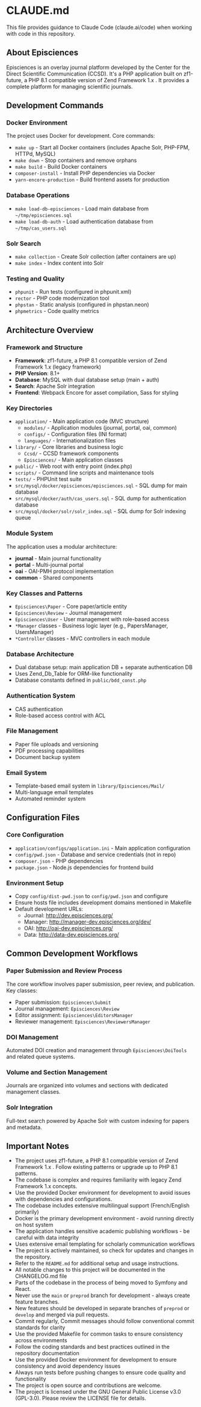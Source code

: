 # CLAUDE.md

This file provides guidance to Claude Code (claude.ai/code) when working with code in this repository.

## About Episciences

Episciences is an overlay journal platform developed by the Center for the Direct Scientific Communication (CCSD). It's a PHP application built on zf1-future, a PHP 8.1 compatible version of Zend Framework 1.x . It provides a complete platform for managing scientific journals.

## Development Commands

### Docker Environment
The project uses Docker for development. Core commands:

- `make up` - Start all Docker containers (includes Apache Solr, PHP-FPM, HTTPd, MySQL)
- `make down` - Stop containers and remove orphans
- `make build` - Build Docker containers
- `composer-install` - Install PHP dependencies via Docker
- `yarn-encore-production` - Build frontend assets for production

### Database Operations
- `make load-db-episciences` - Load main database from `~/tmp/episciences.sql`
- `make load-db-auth` - Load authentication database from `~/tmp/cas_users.sql`

### Solr Search
- `make collection` - Create Solr collection (after containers are up)
- `make index` - Index content into Solr

### Testing and Quality
- `phpunit` - Run tests (configured in phpunit.xml)
- `rector` - PHP code modernization tool
- `phpstan` - Static analysis (configured in phpstan.neon)
- `phpmetrics` - Code quality metrics

## Architecture Overview

### Framework and Structure
- **Framework**: zf1-future, a PHP 8.1 compatible version of Zend Framework 1.x (legacy framework) 
- **PHP Version**: 8.1+
- **Database**: MySQL with dual database setup (main + auth)
- **Search**: Apache Solr integration
- **Frontend**: Webpack Encore for asset compilation, Sass for styling

### Key Directories
- `application/` - Main application code (MVC structure)
  - `modules/` - Application modules (journal, portal, oai, common)
  - `configs/` - Configuration files (INI format)
  - `languages/` - Internationalization files
- `library/` - Core libraries and business logic
  - `Ccsd/` - CCSD framework components
  - `Episciences/` - Main application classes
- `public/` - Web root with entry point (index.php)
- `scripts/` - Command line scripts and maintenance tools
- `tests/` - PHPUnit test suite
- `src/mysql/docker/episciences/episciences.sql` - SQL dump for main database
- `src/mysql/docker/auth/cas_users.sql` - SQL dump for authentication database
- `src/mysql/docker/solr/solr_index.sql` - SQL dump for Solr indexing queue

### Module System
The application uses a modular architecture:
- **journal** - Main journal functionality
- **portal** - Multi-journal portal
- **oai** - OAI-PMH protocol implementation  
- **common** - Shared components

### Key Classes and Patterns
- `Episciences\Paper` - Core paper/article entity
- `Episciences\Review` - Journal management
- `Episciences\User` - User management with role-based access
- `*Manager` classes - Business logic layer (e.g., PapersManager, UsersManager)
- `*Controller` classes - MVC controllers in each module

### Database Architecture
- Dual database setup: main application DB + separate authentication DB
- Uses Zend_Db_Table for ORM-like functionality
- Database constants defined in `public/bdd_const.php`

### Authentication System
- CAS authentication
- Role-based access control with ACL

### File Management
- Paper file uploads and versioning
- PDF processing capabilities
- Document backup system

### Email System
- Template-based email system in `library/Episciences/Mail/`
- Multi-language email templates
- Automated reminder system

## Configuration Files

### Core Configuration
- `application/configs/application.ini` - Main application configuration
- `config/pwd.json` - Database and service credentials (not in repo)
- `composer.json` - PHP dependencies
- `package.json` - Node.js dependencies for frontend build

### Environment Setup
- Copy `config/dist-pwd.json` to `config/pwd.json` and configure
- Ensure hosts file includes development domains mentioned in Makefile
- Default development URLs:
  - Journal: http://dev.episciences.org/
  - Manager: http://manager-dev.episciences.org/dev/
  - OAI: http://oai-dev.episciences.org/
  - Data: http://data-dev.episciences.org/

## Common Development Workflows

### Paper Submission and Review Process
The core workflow involves paper submission, peer review, and publication. Key classes:
- Paper submission: `Episciences\Submit`
- Journal management: `Episciences\Review`
- Editor assignment: `Episciences\EditorsManager`
- Reviewer management: `Episciences\ReviewersManager`

### DOI Management
Automated DOI creation and management through `Episciences\DoiTools` and related queue systems.

### Volume and Section Management
Journals are organized into volumes and sections with dedicated management classes.

### Solr Integration
Full-text search powered by Apache Solr with custom indexing for papers and metadata.

## Important Notes

- The project uses zf1-future, a PHP 8.1 compatible version of Zend Framework 1.x . Follow existing patterns or upgrade up to PHP 8.1 patterns.
- The codebase is complex and requires familiarity with legacy Zend Framework 1.x concepts.
- Use the provided Docker environment for development to avoid issues with dependencies and configurations.
- The codebase includes extensive multilingual support (French/English primarily)
- Docker is the primary development environment - avoid running directly on host system
- The application handles sensitive academic publishing workflows - be careful with data integrity
- Uses extensive email templating for scholarly communication workflows
- The project is actively maintained, so check for updates and changes in the repository.
- Refer to the `README.md` for additional setup and usage instructions.
- All notable changes to this project will be documented in the CHANGELOG.md file
- Parts of the codebase in the process of being moved to Symfony and React.
- Never use the `main` or `preprod` branch for development - always create feature branches.
- New features should be developed in separate branches of `preprod` or `develop` and merged via pull requests.
- Commit regularly, Commit messages should follow conventional commit standards for clarity
- Use the provided Makefile for common tasks to ensure consistency across environments
- Follow the coding standards and best practices outlined in the repository documentation
- Use the provided Docker environment for development to ensure consistency and avoid dependency issues
- Always run tests before pushing changes to ensure code quality and functionality
- The project is open source and contributions are welcome.
- The project is licensed under the GNU General Public License v3.0 (GPL-3.0). Please review the LICENSE file for details.